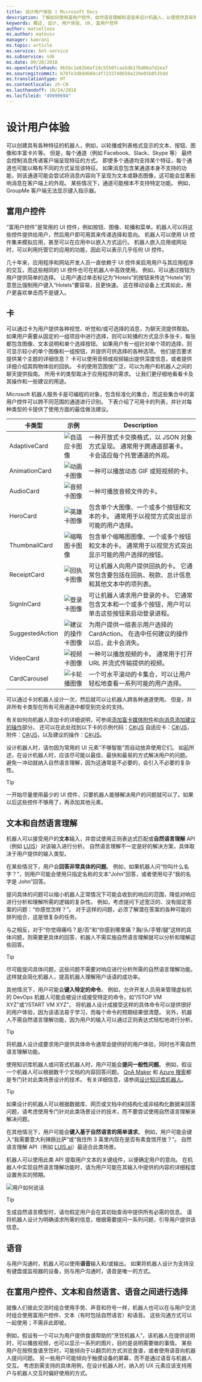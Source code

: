 ```yaml
---
title: 设计用户体验 | Microsoft Docs
description: 了解如何使用富用户控件、自然语言理解和语音来设计机器人，以便提供具有吸引力的用户体验。
keywords: 概述, 设计, 用户体验, UX, 富用户控件
author: matvelloso
ms.author: mateusv
manager: kamrani
ms.topic: article
ms.service: bot-service
ms.subservice: sdk
ms.date: 09/20/2018
ms.openlocfilehash: 0b5bc1e82b6ef2dc5550fcaa5db176d06a7d2ea7
ms.sourcegitcommit: b78fe3d8dd604c4f7233740658a229e85b8535dd
ms.translationtype: HT
ms.contentlocale: zh-CN
ms.lasthandoff: 10/24/2018
ms.locfileid: "49999694"
---
```

# <a name="design-the-user-experience"></a>设计用户体验

可以创建具有各种特征的机器人，例如，以轮播或列表格式显示的文本、按钮、图像和丰富卡片等。 但是，每个通道（例如 Facebook、Slack、Skype 等） 最终会控制消息传递客户端呈现特征的方式。 即使多个通道均支持某个特征，每个通道也可能以略有不同的方式呈现该特征。 如果消息包含某通道本身不支持的功能，则该通道可能会尝试将消息内容向下呈现为文本或静态图像，这可能会显著影响消息在客户端上的外观。 某些情况下，通道可能根本不支持特定功能。 例如，GroupMe 客户端无法显示键入指示器。

## <a name="rich-user-controls"></a>富用户控件

“富用户控件”是常用的 UI 控件，例如按钮、图像、轮播和菜单。机器人可以将这些控件提供给用户，然后用户即可用其来传递选择和意向。 机器人可以使用 UI 控件集来模拟应用，甚至可以在应用中以嵌入方式运行。 机器人嵌入应用或网站时，可以利用托管它的应用的功能，因此可以表示几乎任何 UI 控件。 

几十年来，应用程序和网站开发人员一直依赖于 UI 控件来启用用户与其应用程序的交互，而这些相同的 UI 控件也可在机器人中高效使用。 例如，可以通过按钮为用户提供简单的选择。 让用户通过单击标记为“Hotels”的按钮来传达“Hotels”的意思比强制用户键入“Hotels”要容易，且更快速。 这在移动设备上尤其如此，用户更喜欢单击而不是键入。

## <a name="cards"></a>卡

可以通过卡为用户提供各种视觉、听觉和/或可选择的消息，为聊天流提供帮助。 如果用户需要从固定的一组项目中进行选择，则可以轮播的方式显示多张卡，每张都包含图像、文本说明和单个选择按钮。 如果用户有一组针对单个项的选择，则可显示较小的单个图像和一组按钮，并提供可供选择的各种选项。 他们是否要求提供某个主题的详细信息？ 卡可以使用音频或视频输出提供深度信息，或者提供详细介绍其购物体验的回执。 卡的使用范围很广泛，可以为用户和机器人之间的聊天提供指南。 所用卡的类型取决于应用程序的需求。 让我们更仔细地看看卡及其操作和一些建议的用途。 

Microsoft 机器人服务卡是可编程的对象，包含标准化的集合，而这些集合中的富用户控件可以跨不同范围的通道进行识别。 下表介绍了可用卡的列表，并针对每种类型的卡提供了使用方面的最佳做法建议。

| 卡类型 | 示例 | Description |
| ---- | ---- | ---- |
| AdaptiveCard | ![自适应卡图像](./media/adaptive-card.png) | 一种开放式卡交换格式，以 JSON 对象方式呈现。 通常用于跨通道部署卡。 卡会适应每个托管通道的外观。 |
| AnimationCard | ![动画卡图像](./media/animation-card1.png) | 一种可以播放动态 GIF 或短视频的卡。 |
| AudioCard | ![音频卡图像](./media/audio-card.png) | 一种可播放音频文件的卡。 |
| HeroCard | ![英雄卡图像](./media/hero-card1.png) | 包含单个大图像、一个或多个按钮和文本的卡。 通常用于以视觉方式突出显示可能的用户选择。 |
| ThumbnailCard | ![缩略图卡图像](./media/thumbnail-card.png) | 包含单个缩略图图像、一个或多个按钮和文本的卡。 通常用于以视觉方式突出显示可能的用户选择的按钮。 |
| ReceiptCard | ![回执卡图像](./media/receipt-card1.png) | 可让机器人向用户提供回执的卡。 它通常包含要包括在回执、税款、总计信息和其他文本中的项列表。 |
| SignInCard | ![登录卡图像](./media/sign-in-card.png) | 可让机器人请求用户登录的卡。 它通常包含文本和一个或多个按钮，用户可以单击这些按钮来启动登录进程。 |
| SuggestedAction | ![建议的操作卡图像](./media/suggested-actions.png) | 为用户提供一组表示用户选择的 CardAction。 在选中任何建议的操作以后，此卡会消失。 |
| VideoCard | ![视频卡图像](./media/video-card.png) | 一种可以播放视频的卡。 通常用于打开 URL 并流式传输提供的视频。 |
| CardCarousel | ![卡轮播图像](./media/card-carousel.png) | 一个可水平滚动的卡集合，可以让用户轻松地查看一系列可能的用户选择。|

可以通过卡对机器人设计一次，然后就可以让机器人跨各种通道使用。 但是，并非所有卡类型在所有可用通道中都受到完全的支持。 

有关如何向机器人添加卡的详细说明，可参阅[添加富卡媒体附件](v4sdk/bot-builder-howto-add-media-attachments.md)和[向消息添加建议的操作](v4sdk/bot-builder-howto-add-suggested-actions.md)部分。 还可以在此处找到以下卡的示例代码：[C#](https://aka.ms/bot-cards-sample-code-cs)/[JS](https://aka.ms/bot-cards-sample-code-js) 自适应卡：[C#](https://aka.ms/bot-adaptive-cards-sample-code)/[JS](https://aka.ms/bot-adaptive-cards-js-sample-code)，附件：[C#](https://aka.ms/bot-attachments-sample-code)/[JS](https://aka.ms/bot-attachments-js-sample-code)，以及建议的操作：[C#](https://aka.ms/bot-suggested-actions-code)/[JS](https://aka.ms/bot-suggested-actions-js-code)。



设计机器人时，请勿因为常用的 UI 元素“不够智能”而自动放弃使用它们。 如[前](~/bot-service-design-principles.md#designing-a-bot)所述，在设计机器人时，应该尽可能以最佳、最快和最易的方式解决用户的问题。 避免一冲动就纳入自然语言理解，因为这通常是不必要的，会引入不必要的复杂性。

> [!TIP]
> 一开始尽量使用最少的 UI 控件，只要机器人能够解决用户的问题就可以了。如果以后这些控件不够用了，再添加其他元素。


## <a name="text-and-natural-language-understanding"></a>文本和自然语言理解

机器人可以接受用户的**文本**输入，并尝试使用正则表达式匹配或**自然语言理解** API（例如 <a href="https://www.luis.ai" target="_blank">LUIS</a>）对该输入进行分析。 自然语言理解不一定是好的解决方案，具体取决于用户提供的输入类型。

在某些情况下，用户会**回答非常具体的问题**。 例如，如果机器人问“你叫什么名字？”，则用户可能会使用只指定名称的文本“John”回答，或者使用句子“我的名字是 John”回答。

提问具体的问题可以缩小机器人正常情况下可能会收到的响应的范围，降低对响应进行分析和理解所需的逻辑的复杂性。 例如，考虑提问下述宽泛的、没有固定答案的问题：“你感觉怎样？”。 对于这样的问题，必须了解潜在答案的各种可能的排列组合，这是很复杂的任务。

与之相反，对于“你觉得痛吗？是/否”和“你感到哪里痛？胸/头/手臂/腿”这样的具体问题，则需要更具体的回答，机器人不需实施自然语言理解就可以分析和理解这些回答。 

> [!TIP]
> 尽可能提问具体问题，这些问题不需要对响应进行分析所需的自然语言理解功能。 这样就会简化机器人，提高机器人理解用户话语的成功率。

  
其他情况下，用户可能会**键入特定的命令**。 例如，允许开发人员用来管理虚拟机的 DevOps 机器人可能会被设计成接受特定的命令，如“/STOP VM XYZ”或“/START VM XYZ”。 将机器人设计成接受这样的具体命令可以提供很好的用户体验，因为该语法易于学习，而每个命令的预期结果很清楚。 另外，机器人不需自然语言理解功能，因为用户的输入可以通过正则表达式轻松地进行分析。 

> [!TIP]
> 将机器人设计成要求用户提供具体命令通常会提供好的用户体验，同时也不需自然语言理解功能。

  
使用知识库机器人或问答式机器人时，用户可能会**提问一般性问题**。 例如，假设一个机器人可以根据数千个文档的内容回答问题。 <a href="https://qnamaker.ai" target="_blank">QnA Maker</a> 和 <a href="https://azure.microsoft.com/en-us/services/search/" target="_blank">Azure 搜索</a>都是专门针对此类场景设计的技术。 有关详细信息，请参阅[设计知识库机器人](bot-service-design-pattern-knowledge-base.md)。

> [!TIP]
> 如果设计的机器人可以根据数据库、网页或文档中的结构化或非结构化数据来回答问题，请考虑使用专门针对此类场景设计的技术，而不要尝试使用自然语言理解来解决问题。

  
在其他情况下，用户可能会**键入基于自然语言的简单请求**。 例如，用户可能会键入“我需要意大利辣肠比萨”或“我住所 3 英里内现在是否有素食馆开放？”。 自然语言理解 API（例如 [LUIS.ai](https://www.luis.ai)）最适合此类场景。 

机器人可以使用此类 API 提取用户文本的关键组件，以便确定用户的意向。 在机器人中实现自然语言理解功能时，请为用户可能在其输入中提供的内容的详细程度设置务实的预期。 

![用户如何说话](./media/bot-service-design-user-experience/buy-house.png)

> [!TIP]
> 生成自然语言模型时，请勿假定用户会在其初始查询中提供所有必需的信息。 请将机器人设计为明确请求所需的信息，根据需要提问一系列问题，引导用户提供该信息。 

  
## <a name="speech"></a>语音

与用户沟通时，机器人可以使用**语音**输入和/或输出。 如果将机器人设计为支持没有键盘或监视器的设备，则与用户沟通时，语音是唯一的方式。 

## <a name="choosing-between-rich-user-controls-text-and-natural-language-and-speech"></a>在富用户控件、文本和自然语言、语音之间进行选择

就像人们彼此交流时组合使用手势、声音和符号一样，机器人也可以在与用户交流时组合使用富用户控件、文本（有时包括自然语言）和语音。 这些沟通方式可以一起使用；不需非此即彼。 

例如，假设有一个可以为用户提供食谱帮助的“烹饪机器人”，该机器人在提供说明时，可以播放视频，也可以显示一系列的图片，目的是说明需要做的事情。 某些用户在按照食谱烹饪时，可能倾向于以翻页的方式浏览食谱，或者使用语音向机器人提问问题。 另一些用户可能倾向于触摸设备的屏幕，而不是通过语音与机器人交互。 考虑到需支持的具体用例，在设计机器人时，纳入的 UX 元素应该支持用户与机器人交互时偏好使用的方式。 

